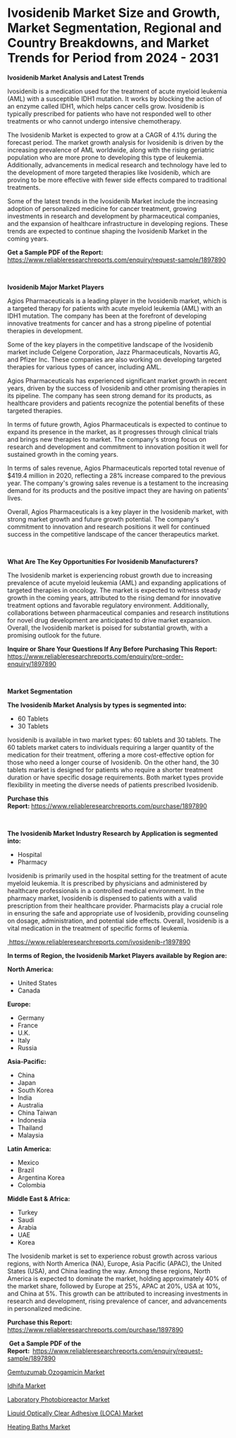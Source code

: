 <p><h1>Ivosidenib Market Size and Growth, Market Segmentation, Regional and Country Breakdowns, and Market Trends for Period from 2024 -  2031</h1></p><p><strong>Ivosidenib Market Analysis and Latest Trends</strong></p>
<p><p>Ivosidenib is a medication used for the treatment of acute myeloid leukemia (AML) with a susceptible IDH1 mutation. It works by blocking the action of an enzyme called IDH1, which helps cancer cells grow. Ivosidenib is typically prescribed for patients who have not responded well to other treatments or who cannot undergo intensive chemotherapy.</p><p>The Ivosidenib Market is expected to grow at a CAGR of 4.1% during the forecast period. The market growth analysis for Ivosidenib is driven by the increasing prevalence of AML worldwide, along with the rising geriatric population who are more prone to developing this type of leukemia. Additionally, advancements in medical research and technology have led to the development of more targeted therapies like Ivosidenib, which are proving to be more effective with fewer side effects compared to traditional treatments.</p><p>Some of the latest trends in the Ivosidenib Market include the increasing adoption of personalized medicine for cancer treatment, growing investments in research and development by pharmaceutical companies, and the expansion of healthcare infrastructure in developing regions. These trends are expected to continue shaping the Ivosidenib Market in the coming years.</p></p>
<p><strong>Get a Sample PDF of the Report:&nbsp;</strong> <a href="https://www.reliableresearchreports.com/enquiry/request-sample/1897890">https://www.reliableresearchreports.com/enquiry/request-sample/1897890</a></p>
<p>&nbsp;</p>
<p><strong>Ivosidenib Major Market Players</strong></p>
<p><p>Agios Pharmaceuticals is a leading player in the Ivosidenib market, which is a targeted therapy for patients with acute myeloid leukemia (AML) with an IDH1 mutation. The company has been at the forefront of developing innovative treatments for cancer and has a strong pipeline of potential therapies in development.</p><p>Some of the key players in the competitive landscape of the Ivosidenib market include Celgene Corporation, Jazz Pharmaceuticals, Novartis AG, and Pfizer Inc. These companies are also working on developing targeted therapies for various types of cancer, including AML.</p><p>Agios Pharmaceuticals has experienced significant market growth in recent years, driven by the success of Ivosidenib and other promising therapies in its pipeline. The company has seen strong demand for its products, as healthcare providers and patients recognize the potential benefits of these targeted therapies.</p><p>In terms of future growth, Agios Pharmaceuticals is expected to continue to expand its presence in the market, as it progresses through clinical trials and brings new therapies to market. The company's strong focus on research and development and commitment to innovation position it well for sustained growth in the coming years.</p><p>In terms of sales revenue, Agios Pharmaceuticals reported total revenue of $419.4 million in 2020, reflecting a 28% increase compared to the previous year. The company's growing sales revenue is a testament to the increasing demand for its products and the positive impact they are having on patients' lives.</p><p>Overall, Agios Pharmaceuticals is a key player in the Ivosidenib market, with strong market growth and future growth potential. The company's commitment to innovation and research positions it well for continued success in the competitive landscape of the cancer therapeutics market.</p></p>
<p>&nbsp;</p>
<p><strong>What Are The Key Opportunities For Ivosidenib Manufacturers?</strong></p>
<p><p>The Ivosidenib market is experiencing robust growth due to increasing prevalence of acute myeloid leukemia (AML) and expanding applications of targeted therapies in oncology. The market is expected to witness steady growth in the coming years, attributed to the rising demand for innovative treatment options and favorable regulatory environment. Additionally, collaborations between pharmaceutical companies and research institutions for novel drug development are anticipated to drive market expansion. Overall, the Ivosidenib market is poised for substantial growth, with a promising outlook for the future.</p></p>
<p><strong>Inquire or Share Your Questions If Any Before Purchasing This Report:</strong> <a href="https://www.reliableresearchreports.com/enquiry/pre-order-enquiry/1897890">https://www.reliableresearchreports.com/enquiry/pre-order-enquiry/1897890</a></p>
<p>&nbsp;</p>
<p><strong>Market Segmentation</strong></p>
<p><strong>The Ivosidenib Market Analysis by types is segmented into:</strong></p>
<p><ul><li>60 Tablets</li><li>30 Tablets</li></ul></p>
<p><p>Ivosidenib is available in two market types: 60 tablets and 30 tablets. The 60 tablets market caters to individuals requiring a larger quantity of the medication for their treatment, offering a more cost-effective option for those who need a longer course of Ivosidenib. On the other hand, the 30 tablets market is designed for patients who require a shorter treatment duration or have specific dosage requirements. Both market types provide flexibility in meeting the diverse needs of patients prescribed Ivosidenib.</p></p>
<p><strong>Purchase this Report:&nbsp;</strong><a href="https://www.reliableresearchreports.com/purchase/1897890">https://www.reliableresearchreports.com/purchase/1897890</a></p>
<p>&nbsp;</p>
<p><strong>The Ivosidenib Market Industry Research by Application is segmented into:</strong></p>
<p><ul><li>Hospital</li><li>Pharmacy</li></ul></p>
<p><p>Ivosidenib is primarily used in the hospital setting for the treatment of acute myeloid leukemia. It is prescribed by physicians and administered by healthcare professionals in a controlled medical environment. In the pharmacy market, Ivosidenib is dispensed to patients with a valid prescription from their healthcare provider. Pharmacists play a crucial role in ensuring the safe and appropriate use of Ivosidenib, providing counseling on dosage, administration, and potential side effects. Overall, Ivosidenib is a vital medication in the treatment of specific forms of leukemia.</p></p>
<p><a href="https://www.reliableresearchreports.com/ivosidenib-r1897890">&nbsp;https://www.reliableresearchreports.com/ivosidenib-r1897890</a></p>
<p><strong>In terms of Region, the Ivosidenib Market Players available by Region are:</strong></p>
<p>
    <p> <strong> North America: </strong>
        <ul>
            <li>United States</li>
            <li>Canada</li>
        </ul>
        </p> 
    <p> <strong> Europe: </strong>
        <ul>
            <li>Germany</li>
            <li>France</li>
            <li>U.K.</li>
            <li>Italy</li>
            <li>Russia</li>
        </ul>
        </p> 
    <p> <strong> Asia-Pacific: </strong>
        <ul>
            <li>China</li>
            <li>Japan</li>
            <li>South Korea</li>
            <li>India</li>
            <li>Australia</li>
            <li>China Taiwan</li>
            <li>Indonesia</li>
            <li>Thailand</li>
            <li>Malaysia</li>
        </ul>
        </p> 
    <p> <strong> Latin America: </strong>
        <ul>
            <li>Mexico</li>
            <li>Brazil</li>
            <li>Argentina Korea</li>
            <li>Colombia</li>
        </ul>
        </p> 
    <p> <strong> Middle East & Africa: </strong>
        <ul>
            <li>Turkey</li>
            <li>Saudi</li>
            <li>Arabia</li>
            <li>UAE</li>
            <li>Korea</li>
        </ul>
    </p>
    </p>
<p><p>The Ivosidenib market is set to experience robust growth across various regions, with North America (NA), Europe, Asia Pacific (APAC), the United States (USA), and China leading the way. Among these regions, North America is expected to dominate the market, holding approximately 40% of the market share, followed by Europe at 25%, APAC at 20%, USA at 10%, and China at 5%. This growth can be attributed to increasing investments in research and development, rising prevalence of cancer, and advancements in personalized medicine.</p></p>
<p><strong>Purchase this Report: </strong><a href="https://www.reliableresearchreports.com/purchase/1897890">https://www.reliableresearchreports.com/purchase/1897890</a></p>
<p>&nbsp;<strong>Get a Sample PDF of the Report:&nbsp;&nbsp;</strong><a href="https://www.reliableresearchreports.com/enquiry/request-sample/1897890">https://www.reliableresearchreports.com/enquiry/request-sample/1897890</a></p>
<p><strong></strong></p>
<p><p><a href="https://github.com/ruddyyedelwadw/Market-Research-Report-List-2/blob/main/gemtuzumab-ozogamicin-market.md">Gemtuzumab Ozogamicin Market</a></p><p><a href="https://github.com/jaidynmorantestelletmjzya/Market-Research-Report-List-2/blob/main/idhifa-market.md">Idhifa Market</a></p><p><a href="https://www.linkedin.com/pulse/laboratory-photobioreactor-market-competitive-analysis-trends-lw95f">Laboratory Photobioreactor Market</a></p><p><a href="https://issuu.com/reportprime-2/docs/liquid-optically-clear-adhesive-loca-market-size-2">Liquid Optically Clear Adhesive (LOCA) Market</a></p><p><a href="https://www.linkedin.com/pulse/heating-baths-market-size-reveals-best-marketing-channels-kwqqf">Heating Baths Market</a></p></p>